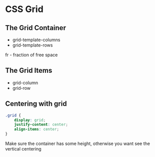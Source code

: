 # CSS Grid

## The Grid Container

- grid-template-columns
- grid-template-rows

fr - fraction of free space

## The Grid Items

- grid-column
- grid-row

## Centering with grid

```css
.grid {
    display: grid;
    justify-content: center;
    align-items: center;
}
```

Make sure the container has some height, otherwise you want see the vertical centering